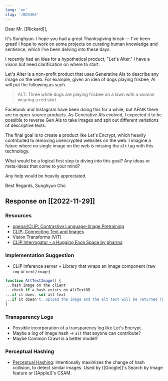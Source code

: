 ```yaml
---
lang: 'en'
slug: '/BD4464'
---
```


Dear Mr. [[Rickard]],

It's Sunghyun. I hope you had a great Thanksgiving break — I've been great! I hope to work on some projects on curating human knowledge and sentience, which I've been delving into these days.

I recently had an idea for a hypothetical product, "Let's Alter." I have a vision but need clarification on where to start.

Let's Alter is a non-profit product that uses Generative AIs to describe any image on the web. For example, given an idea of dogs playing frisbee, AI will put the following as such.

> ALT: Three white dogs are playing frisbee on a lawn with a woman wearing a red skirt

Facebook and Instagram have been doing this for a while, but AFAIK there are no open-source products. As Generative AIs evolved, I expected it to be possible to reverse Gen AIs to take images and spit out different variations of descriptive texts.

The final goal is to create a product like Let's Encrypt, which heavily contributed to removing unencrypted websites on the web. I imagine a future where no single image on the web is missing the `alt` tag with this technology.

What would be a logical first step to diving into this goal? Any ideas or meta-ideas that come to your mind?

Any help would be heavily appreciated.

Best Regards,
Sunghyun Cho

## Response on [[2022-11-29]]

### Resources

- [openai/CLIP: Contrastive Language-Image Pretraining](https://github.com/openai/CLIP)
- [CLIP: Connecting Text and Images](https://openai.com/blog/clip/)
- Vision Transforms (ViT)
- [CLIP Interrogator - a Hugging Face Space by pharma](https://huggingface.co/spaces/pharma/CLIP-Interrogator)

### Implementation Suggestion

- CLIP inference server + Library that wraps an image component (raw `img` or `next/image`)

```js
function AltTextImage() {
...hash image on the client
...check if a hash exists on AltTextDB
...if it does, set alt text
...if it doesn't, upload the image and the alt text will be returned (hash + maybe image is stored in DB)
}
```

### Transparency Logs

- Possible incorporation of a transparency log like Let's Encrypt.
- Maybe a log of image hash → `alt` that anyone can contribute?
- Maybe Common Crawl is a better model?

### Perceptual Hashing

- [Perceptual Hashing](https://matt-rickard.com/perceptual-hashing): Intentionally maximizes the change of hash collision, to detect similar images. Used by [[Google]]'s Search by Image feature or [[Apple]]'s CSAM.
